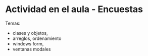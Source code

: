 # Actividad en el aula  - Encuestas

Temas:
   - clases y objetos, 
   - arreglos, ordenamiento
   - windows form, 
   - ventanas modales
   
